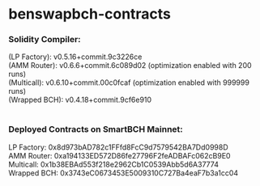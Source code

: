 # benswapbch-contracts

<h3>Solidity Compiler:</h3>
(LP Factory): v0.5.16+commit.9c3226ce<br/>
(AMM Router): v0.6.6+commit.6c089d02   (optimization enabled with 200 runs)<br/>
(Multicall): v0.6.10+commit.00c0fcaf   (optimization enabled with 999999 runs)<br/>
(Wrapped BCH): v0.4.18+commit.9cf6e910 <br/>
<br/>
<h3>Deployed Contracts on SmartBCH Mainnet:</h3>
LP Factory: 0x8d973bAD782c1FFfd8FcC9d7579542BA7Dd0998D<br/>
AMM Router: 0xa194133ED572D86fe27796F2feADBAFc062cB9E0<br/>
Multicall: 0x1b38EBAd553f218e2962Cb1C0539Abb5d6A37774<br/>
Wrapped BCH: 0x3743eC0673453E5009310C727Ba4eaF7b3a1cc04
